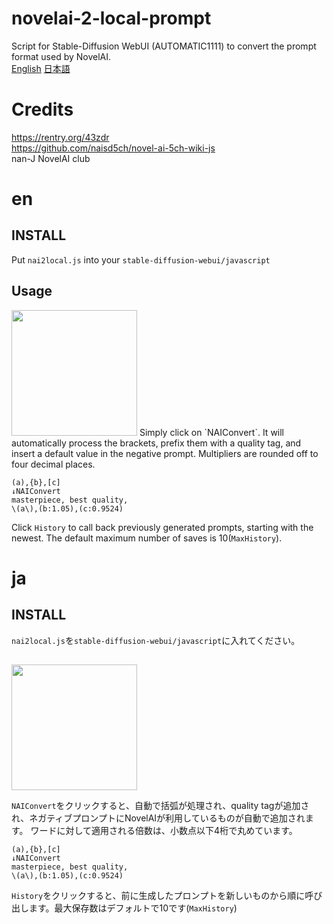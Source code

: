 # novelai-2-local-prompt
Script for Stable-Diffusion WebUI (AUTOMATIC1111) to convert the prompt format used by NovelAI.  
[English](#en)  [日本語](#ja)
# Credits
https://rentry.org/43zdr  
https://github.com/naisd5ch/novel-ai-5ch-wiki-js  
nan-J NovelAI club
# en
## INSTALL
Put `nai2local.js` into your `stable-diffusion-webui/javascript`
## Usage
<img width="201" src="https://user-images.githubusercontent.com/113022648/197382468-65f4a96d-48af-4890-8fcf-0ec7c3b9ec3a.png">
Simply click on `NAIConvert`.
It will automatically process the brackets, prefix them with a quality tag, and insert a default value in the negative prompt.
Multipliers are rounded off to four decimal places.

```
(a),{b},[c]
↓NAIConvert
masterpiece, best quality,
\(a\),(b:1.05),(c:0.9524)
```
Click `History` to call back previously generated prompts, starting with the newest. The default maximum number of saves is 10(`MaxHistory`).
# ja
## INSTALL
`nai2local.js`を`stable-diffusion-webui/javascript`に入れてください。
##
<img width="201" src="https://user-images.githubusercontent.com/113022648/197382468-65f4a96d-48af-4890-8fcf-0ec7c3b9ec3a.png">

`NAIConvert`をクリックすると、自動で括弧が処理され、quality tagが追加され、ネガティブプロンプトにNovelAIが利用しているものが自動で追加されます。
ワードに対して適用される倍数は、小数点以下4桁で丸めています。

```
(a),{b},[c]
↓NAIConvert
masterpiece, best quality,
\(a\),(b:1.05),(c:0.9524)
```
`History`をクリックすると、前に生成したプロンプトを新しいものから順に呼び出します。最大保存数はデフォルトで10です(`MaxHistory`)
